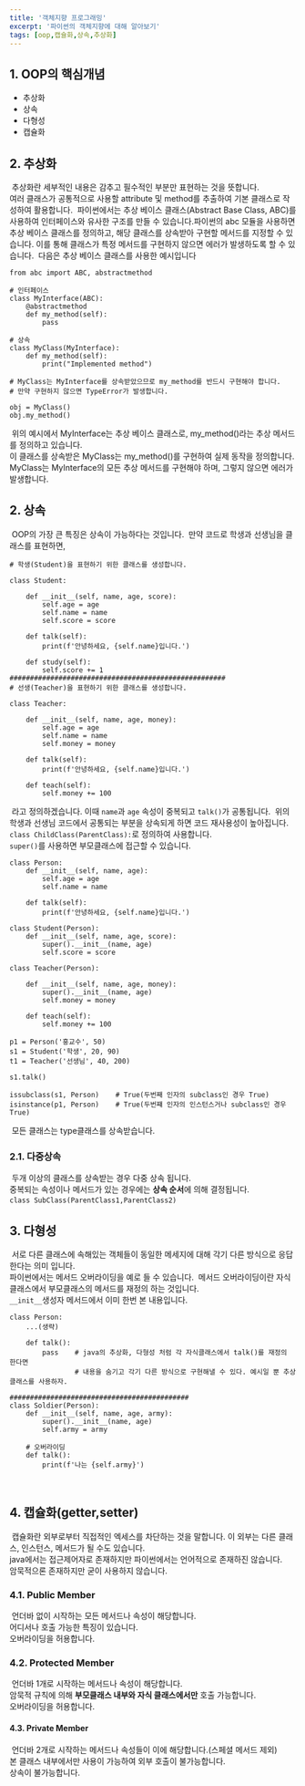 ```yaml
---
title: '객체지향 프로그래밍'
excerpt: '파이썬의 객체지향에 대해 알아보기'
tags: [oop,캡슐화,상속,추상화]
---
```

## 1\. OOP의 핵심개념
-   추상화
-   상속
-   다형성
-   캡슐화
​
## 2\. 추상화
​
추상화란 세부적인 내용은 감추고 필수적인 부분만 표현하는 것을 뜻합니다.  
여러 클래스가 공통적으로 사용할 attribute 및 method를 추출하여 기본 클래스로 작성하여 활용합니다.
​
파이썬에서는 추상 베이스 클래스(Abstract Base Class, ABC)를 사용하여 인터페이스와 유사한 구조를 만들 수 있습니다.
​
파이썬의 abc 모듈을 사용하면 추상 베이스 클래스를 정의하고, 해당 클래스를 상속받아 구현할 메서드를 지정할 수 있습니다. 이를 통해 클래스가 특정 메서드를 구현하지 않으면 에러가 발생하도록 할 수 있습니다.
​
다음은 추상 베이스 클래스를 사용한 예시입니다
​
```
from abc import ABC, abstractmethod
​
# 인터페이스
class MyInterface(ABC):
    @abstractmethod
    def my_method(self):
        pass
​
# 상속
class MyClass(MyInterface):
    def my_method(self):
        print("Implemented method")
​
# MyClass는 MyInterface를 상속받았으므로 my_method를 반드시 구현해야 합니다.
# 만약 구현하지 않으면 TypeError가 발생합니다.
​
obj = MyClass()
obj.my_method()
```
​
위의 예시에서 MyInterface는 추상 베이스 클래스로, my\_method()라는 추상 메서드를 정의하고 있습니다.  
이 클래스를 상속받은 MyClass는 my\_method()를 구현하여 실제 동작을 정의합니다.  
MyClass는 MyInterface의 모든 추상 메서드를 구현해야 하며, 그렇지 않으면 에러가 발생합니다.
​
## 2\. 상속
​
OOP의 가장 큰 특징은 상속이 가능하다는 것입니다.
​
만약 코드로 학생과 선생님을 클래스를 표현하면,
​
```
# 학생(Student)을 표현하기 위한 클래스를 생성합니다.
​
class Student:
​
    def __init__(self, name, age, score):
        self.age = age
        self.name = name
        self.score = score
​
    def talk(self):
        print(f'안녕하세요, {self.name}입니다.')
​
    def study(self):
        self.score += 1
#####################################################
# 선생(Teacher)을 표현하기 위한 클래스를 생성합니다.
​
class Teacher:
​
    def __init__(self, name, age, money):
        self.age = age
        self.name = name
        self.money = money
​
    def talk(self):
        print(f'안녕하세요, {self.name}입니다.')
​
    def teach(self):
        self.money += 100
```
​
라고 정의하겠습니다. 이때 `name`과 `age` 속성이 중복되고 `talk()`가 공통됩니다.
​
위의 학생과 선생님 코드에서 공통되는 부분을 상속되게 하면 코드 재사용성이 높아집니다.  
`class ChildClass(ParentClass):`로 정의하여 사용합니다.  
`super()`를 사용하면 부모클래스에 접근할 수 있습니다.
​
```
class Person:
    def __init__(self, name, age):
        self.age = age
        self.name = name
​
    def talk(self):
        print(f'안녕하세요, {self.name}입니다.')
​
class Student(Person):
    def __init__(self, name, age, score):
        super().__init__(name, age)
        self.score = score
​
class Teacher(Person):
​
    def __init__(self, name, age, money):
        super().__init__(name, age)
        self.money = money
​
    def teach(self):
        self.money += 100
​
p1 = Person('홍교수', 50)
s1 = Student('학생', 20, 90)
t1 = Teacher('선생님', 40, 200)
​
s1.talk()
​
issubclass(s1, Person)    # True(두번째 인자의 subclass인 경우 True)
isinstance(p1, Person)    # True(두번쨰 인자의 인스턴스거나 subclass인 경우 True)
```
​
모든 클래스는 type클래스를 상속받습니다.
​
### 2.1. 다중상속
​
두개 이상의 클래스를 상속받는 경우 다중 상속 됩니다.  
중복되는 속성이나 메서드가 있는 경우에는 **상속 순서**에 의해 결정됩니다.  
`class SubClass(ParentClass1,ParentClass2)`
​
## 3\. 다형성
​
서로 다른 클래스에 속해있는 객체들이 동일한 메세지에 대해 각기 다른 방식으로 응답한다는 의미 입니다.  
파이썬에서는 메서드 오버라이딩을 예로 들 수 있습니다.
​
메서드 오버라이딩이란 자식클래스에서 부모클래스의 메서드를 재정의 하는 것입니다.  
`__init__`생성자 메서드에서 이미 한번 본 내용입니다.
​
```
class Person:
    ...(생략)
​
    def talk():
        pass    # java의 추상화, 다형성 처럼 각 자식클래스에서 talk()를 재정의 한다면
                # 내용을 숨기고 각기 다른 방식으로 구현해낼 수 있다. 예시일 뿐 추상클래스를 사용하자.
​
############################################
class Soldier(Person):
    def __init__(self, name, age, army):
        super().__init__(name, age)
        self.army = army
​
    # 오버라이딩
    def talk():
        print(f'나는 {self.army}')
```
​
## 4\. 캡슐화(getter,setter)
​
캡슐화란 외부로부터 직접적인 엑세스를 차단하는 것을 말합니다. 이 외부는 다른 클래스, 인스턴스, 메서드가 될 수도 있습니다.  
java에서는 접근제어자로 존재하지만 파이썬에서는 언어적으로 존재하진 않습니다.  
암묵적으론 존재하지만 굳이 사용하지 않습니다.
​
### 4.1. Public Member
​
언더바 없이 시작하는 모든 메서드나 속성이 해당합니다.  
어디서나 호출 가능한 특징이 있습니다.  
오버라이딩을 허용합니다.
​
### 4.2. Protected Member
​
언더바 1개로 시작하는 메서드나 속성이 해당합니다.  
암묵적 규칙에 의해 **부모클래스 내부와 자식 클래스에서만** 호출 가능합니다.  
오버라이딩을 허용합니다.
​
#### 4.3. Private Member
​
언더바 2개로 시작하는 메서드나 속성들이 이에 해당합니다.(스페셜 메서드 제외)  
본 클래스 내부에서만 사용이 가능하여 외부 호출이 불가능합니다.  
상속이 불가능합니다.
